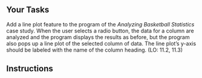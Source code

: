 <!-- manual -->

## Your Tasks

Add a line plot feature to the program of the _Analyzing Basketball Statistics_ case study. When the user selects a radio button, the data for a column are analyzed and the program displays the results as before, but the program also pops up a line plot of the selected column of data. The line plot’s y-axis should be labeled with the name of the column heading. (LO: 11.2, 11.3)

<!--
{
    "CopyExercise": {
        "name": "11.7 program files",
        "copyTarget": "/chapter11/ex07/student/*",
        "pasteTarget": "/"
    }
}
-->

## Instructions
